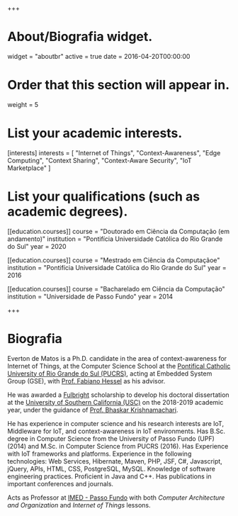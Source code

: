 +++
# About/Biografia widget.
widget = "aboutbr"
active = true
date = 2016-04-20T00:00:00

# Order that this section will appear in.
weight = 5

# List your academic interests.
[interests]
  interests = [
    "Internet of Things",
    "Context-Awareness",
    "Edge Computing",
    "Context Sharing",
    "Context-Aware Security",
    "IoT Marketplace"
  ]

# List your qualifications (such as academic degrees).
[[education.courses]]
  course = "Doutorado em Ciência da Computação (em andamento)"
  institution = "Pontifícia Universidade Católica do Rio Grande do Sul"
  year = 2020

[[education.courses]]
  course = "Mestrado em Ciência da Computaçãoe"
  institution = "Pontifícia Universidade Católica do Rio Grande do Sul"
  year = 2016

[[education.courses]]
  course = "Bacharelado em Ciência da Computação"
  institution = "Universidade de Passo Fundo"
  year = 2014
 
+++

# Biografia

Everton de Matos is a Ph.D. candidate in the area of context-awareness for Internet of Things, at the Computer Science School at the [Pontifical Catholic University of Rio Grande do Sul (PUCRS)](http://www.pucrs.br/), acting at Embedded System Group (GSE), with [Prof. Fabiano Hessel](https://scholar.google.com/citations?user=cZguQ0UAAAAJ) as his advisor.

He was awarded a [Fulbright](http://fulbright.org.br/) scholarship to develop his doctoral dissertation at the [University of Southern California (USC)](https://www.usc.edu/) on the 2018-2019 academic year, under the guidance of [Prof. Bhaskar Krishnamachari](http://ceng.usc.edu/~bkrishna/).

He has experience in computer science and his research interests are IoT, Middleware for IoT, and context-awareness in IoT environments. Has B.Sc. degree in Computer Science from the University of Passo Fundo (UPF) (2014) and M.Sc. in Computer Science from PUCRS (2016). Has Experience with IoT frameworks and platforms. Experience in the following technologies: Web Services, Hibernate, Maven, PHP, JSF, C#, Javascript, jQuery, APIs, HTML, CSS, PostgreSQL, MySQL. Knowledge of software engineering practices. Proficient in Java and C++. Has publications in important conferences and journals. 

Acts as Professor at [IMED - Passo Fundo](https://www.imed.edu.br/) with both <em>Computer Architecture and Organization</em> and <em>Internet of Things</em> lessons.
